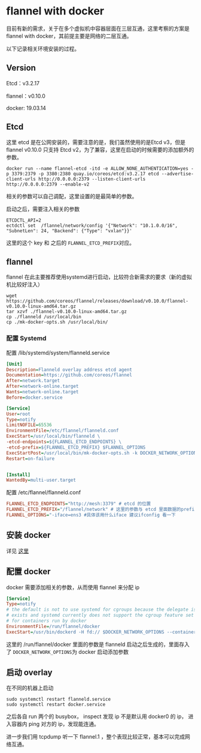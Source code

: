 # flannel with docker

目前有新的需求，关于在多个虚拟机中容器层面在三层互通，这里考察的方案是 flannel with docker，其前提主要是网络的二层互通。

以下记录相关环境安装的过程。

## Version

Etcd：v3.2.17

flannel：v0.10.0

docker: 19.03.14

## Etcd

这里 etcd 是在公网安装的，需要注意的是，我们虽然使用的是Etcd v3，但是 flannel v0.10.0 只支持 Etcd v2，为了兼容，这里在启动的时候需要的添加额外的参数。

```shell
docker run --name flannel-etcd -itd -e ALLOW_NONE_AUTHENTICATION=yes -p 3379:2379 -p 3380:2380 quay.io/coreos/etcd:v3.2.17 etcd --advertise-client-urls http://0.0.0.0:2379 --listen-client-urls http://0.0.0.0:2379 --enable-v2
```

相关的参数可以自己调配，这里设置的是最简单的参数。

启动之后，需要注入相关的参数

```shell
ETCDCTL_API=2
ectdctl set  /flannel/network/config '{"Network": "10.1.0.0/16", "SubnetLen": 24, "Backend": {"Type": "vxlan"}}'
```

这里的这个 key 和 之后的 `FLANNEL_ETCD_PREFIX`对应。

## flannel

flannel 在此主要推荐使用systemd进行启动，比较符合新需求的要求（新的虚拟机比较好注入）

```shell
wget https://github.com/coreos/flannel/releases/download/v0.10.0/flannel-v0.10.0-linux-amd64.tar.gz
tar xzvf ./flannel-v0.10.0-linux-amd64.tar.gz
cp ./flanneld /usr/local/bin
cp ./mk-docker-opts.sh /usr/local/bin/
```

### 配置 Systemd

配置 /lib/systemd/system/flanneld.service

```ini
[Unit]
Description=Flanneld overlay address etcd agent
Documentation=https://github.com/coreos/flannel
After=network.target
After=network-online.target
Wants=network-online.target
Before=docker.service

[Service]
User=root
Type=notify
LimitNOFILE=65536
EnvironmentFile=/etc/flannel/flanneld.conf
ExecStart=/usr/local/bin/flanneld \
-etcd-endpoints=${FLANNEL_ETCD_ENDPOINTS} \
-etcd-prefix=${FLANNEL_ETCD_PREFIX} $FLANNEL_OPTIONS
ExecStartPost=/usr/local/bin/mk-docker-opts.sh -k DOCKER_NETWORK_OPTIONS -d /run/flannel/docker
Restart=on-failure


[Install]
WantedBy=multi-user.target
```

配置 /etc/flannel/flanneld.conf

```ini
FLANNEL_ETCD_ENDPOINTS="http://mesh:3379" # etcd 的位置
FLANNEL_ETCD_PREFIX="/flannel/network" # 这里的参数与 etcd 里面数据的prefix key是对应的
FLANNEL_OPTIONS="-iface=ens3 #具体该用什么iface 建议ifconfig 看一下
```

## 安装 docker

详见 [这里](https://www.digitalocean.com/community/tutorials/how-to-install-and-use-docker-on-ubuntu-20-04)

## 配置 docker

docker 需要添加相关的参数，从而使用 flannel 来分配 ip

```ini
[Service]
Type=notify
# the default is not to use systemd for cgroups because the delegate issues still
# exists and systemd currently does not support the cgroup feature set required
# for containers run by docker
EnvironmentFile=/run/flannel/docker
ExecStart=/usr/bin/dockerd -H fd:// $DOCKER_NETWORK_OPTIONS --containerd=/run/containerd/containerd.sock
```

这里的 /run/flannel/docker 里面的参数是 flanneld 启动之后生成的，里面存入了 `DOCKER_NETWORK_OPTIONS`为 docker 启动添加参数

## 启动 overlay

在不同的机器上启动

```
sudo systemctl restart flanneld.service
sudo systemctl restart docker.service
```

之后各自 run 两个的 busybox， inspect 发现 ip 不是默认用 docker0 的 ip， 进入容器内 ping 对方的 ip，发现能连通。

进一步我们用 tcpdump 听一下 flannel.1 ，整个表现比较正常，基本可以完成网络互通。